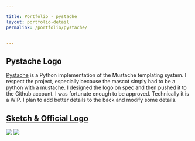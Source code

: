 ```yaml
---

title: Portfolio - pystache
layout: portfolio-detail
permalink: /portfolio/pystache/


---
```


<h2 caption="Holy Crap,that&#39;s awesome! -Chris Wanstrath, CEO and Co-Founder of Github">
Pystache Logo</h2>
				
<p><a href="https://github.com/defunkt/pystache">Pystache</a> is a Python implementation of the Mustache templating system.  I respect the project, especially because the mascot simply had to be a python with a mustache.  I designed the logo on spec and then pushed it to the Github account.  I was fortunate enough to be approved.  Technically it is a WIP. I plan to add better details to the back and modify some details.</p>
<h2><a href="https://github.com/defunkt/pystache">Sketch &amp; Official Logo</a></h2>
<div class="row">
	<img src="{{:root}}/img/gallery/portfolio/pystache-2.jpg" class="large-4 columns" caption="concepts">
	<img src="{{:root}}/img/gallery/portfolio/pystache-1.png" class="large-4 columns" caption="concepts">
</div>